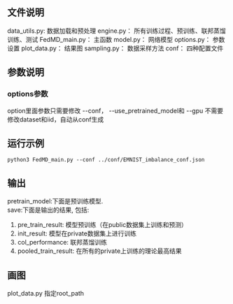 
## 文件说明
data_utils.py:  数据加载和预处理
engine.py： 所有训练过程、预训练、联邦蒸馏训练、测试
FedMD_main.py： 主函数
model.py： 网络模型
options.py： 参数设置
plot_data.py： 结果图
sampling.py： 数据采样方法
conf： 四种配置文件

## 参数说明
### options参数
option里面参数只需要修改 --conf， --use_pretrained_model和  --gpu
不需要修改dataset和iid，自动从conf生成

## 运行示例  
```
python3 FedMD_main.py --conf ../conf/EMNIST_imbalance_conf.json  
```


## 输出
pretrain_model:下面是预训练模型.  
save:下面是输出的结果, 包括: 
1. pre_train_result: 模型预训练（在public数据集上训练和预测）
2. init_result: 模型在private数据集上进行训练
3. col_performance: 联邦蒸馏训练
4. pooled_train_result: 在所有的private上训练的理论最高结果



## 画图
plot_data.py 指定root_path
